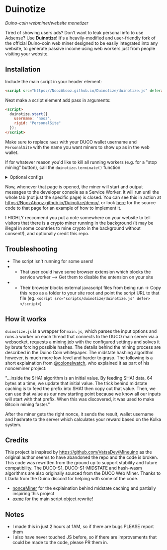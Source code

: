# Duinotize
_Duino-coin webminer/website monetizer_

Tired of showing users ads? Don't want to leak personal info to use Adsense? Use **Duinotize**! It's a heavily-modified and user-friendly fork of the official Duino-coin web miner designed to be easily integrated into any website, to generate passive income using web workers just from people visiting your website.

## Installation
Include the main script in your header element:
```html
<script src="https://NoozAbooz.github.io/Duinotize/duinotize.js" defer></script>
```

Next make a script element add pass in arguments:
```html
<script>
  duinotize.start({
    username: "nooz",
    rigid: "PersonalSite"
  });
</script>
```

Make sure to replace `nooz` with your DUCO wallet username and `PersonalSite` with the name you want miners to show up as in the web wallet.

If for whatever reason you'd like to kill all running workers (e.g. for a "stop mining" button), call the `duinotize.terminate()` function 

<details><summary>Optional configs</summary>
These are configurations you can change if you wish, but the script will run fine if you don't use them</br>
- <code>difficulty</code> variable with a mining difficulty of either "LOW", "MEDIUM", or "NET" (LOW is the reccomended default)</br>
- <code>`threads`</code> variable, to choose how many threads the miner uses. Anything over 2 could cause lag on some devices, and even prevent the website from loading on them</br>
- <code>`hasher`</code> variable, to choose which hasher to use. You can choose `DUCO-S1-MIDSTATE`, `DUCO-S1`, or `hash-wasm`. `hash-wasm` has a extremely low hashrate and is not reccomended. `DUCO-S1-MIDSTATE` is the default and reccomended hasher, with double the speeds of the original `DUCO-S1` algorithm.</br>

For example, a custom snippet in your website might look like this:
```html
<script src="https://NoozAbooz.github.io/Duinotize/duinotize.js" defer></script>
<script>
  duinotize.start({
    username: "coinburn",
    rigid: "GameSite",
    difficulty: "LOW",
    threads: 2,
    hasher: "DUCO-S1-MIDSTATE"
  });
</script>
```
</details>

Now, whenever that page is opened, the miner will start and output messages to the developer console as a Service Worker. It will run until the whole tab (not just the specific page) is closed. You can see this in action at https://NoozAbooz.github.io/Duinotize/demo/, or look [here](https://github.com/NoozAbooz/Duinotize/blob/main/demo/index.html) for the source code to that page for an example of how to implement it.

I HIGHLY reccomend you put a note somewhere on your website to tell visitors that there is a crypto miner running in the background (it may be illegal in some countries to mine crypto in the background without consent!), and optionally credit this repo.

## Troubleshooting
- The script isn't running for some users!
- - That user could have some browser extension which blocks the service worker --> Get them to disable the entension on your site 
- - Their browser blocks external javascript files from being run -> Copy this repo as a folder to your site root and point the script URL to that file (eg. `<script src="scripts/duinotize/duinotize.js" defer></script>`)
    
## How it works
`duinotize.js` is a wrapper for `main.js`, which parses the input options and runs a worker on each thread that connects to the DUCO main server via a websocket, requests a mining job with the configured settings and solves it by brute forcing possible hashes. The details behind the mining process are described in the Duino Coin whitepaper. The midstate hashing algorithm however, is much more low-level and harder to grasp. The following is a short explaination from [@colonelwatch](https://github.com/colonelwatch/nonceMiner), who explained it as part of his nonceminer project:

"...inside the SHA1 algorithm is an initial value. By feeding SHA1 data, 64 bytes at a time, we update that initial value. The trick behind midstate caching is to feed the prefix into SHA1 then copy out that value. Then, we can use that value as our new starting point because we know all our inputs will start with that prefix. When this was discovered, it was used to make Bitcoin mining faster."


After the miner gets the right nonce, it sends the result, wallet username and hashrate to the server which calculates your reward based on the Kolka system.

## Credits
This project is inspired by https://github.com/VatsaDev/Mineuino as the original author seems to have abandoned the repo and the code is broken. This code was rewritten from the ground up to support stability and future compatibility. The DUCO-S1, DUCO-S1-MIDSTATE and hash-wasm algorithms are also originally sourced from the DUCO Web Miner.
Thanks to LDarki from the Duino discord for helping with some of the code.
- [nonceMiner](https://github.com/colonelwatch/nonceMiner) for the explaination behind midstate caching and partially inspiring this project
- [oxmc](https://github.com/oxmc) for the main script object rewrite!

## Notes
- I made this in just 2 hours at 1AM, so if there are bugs PLEASE report them
- I also have never touched JS before, so if there are improvements that could be made to the code, please PR them in.
